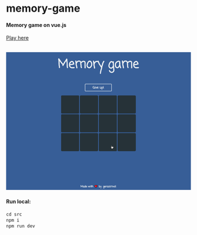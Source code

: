 # memory-game

#### Memory game on vue.js
[Play here](http://gerasimvol-memory-game.surge.sh/)
<br/><br/>

![Game demo](https://github.com/gerasimvol/memory-game/blob/master/demo.gif)

#### Run local:
```
cd src
npm i
npm run dev
```
